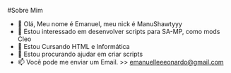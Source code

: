 #Sobre Mim

- 👋 Olá, Meu nome é Emanuel, meu nick é ManuShawtyyy  
- 👀 Estou interessado em desenvolver scripts para SA-MP, como mods Cleo
- 🌱 Estou Cursando HTML e Informática
- 💞️ Estou procurando ajudar em criar scripts
- 📫 Você pode me enviar um Email. >>  emanuelleeeonardo@gmail.com

<!---
ManuShawtyyy/ManuShawtyyy is a ✨ special ✨ repository because its `README.md` (this file) appears on your GitHub profile.
You can click the Preview link to take a look at your changes.
--->
